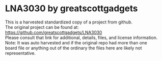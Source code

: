 
# LNA3030 by greatscottgadgets  
This is a harvested standardized copy of a project from github.  
The original project can be found at:  
https://github.com/greatscottgadgets/LNA3030  
Please consult that link for additional, details, files, and license information.  
Note: It was auto harvested and if the original repo had more than one board file or anything out of the ordinary the files here are likely not representative.  
    